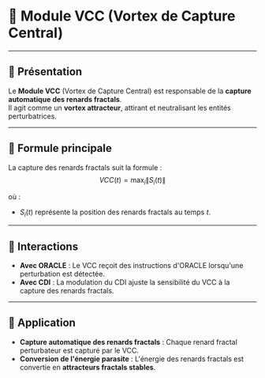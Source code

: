 # 📘 **Module VCC (Vortex de Capture Central)**

---

## 🔹 **Présentation**
Le **Module VCC** (Vortex de Capture Central) est responsable de la **capture automatique des renards fractals**.  
Il agit comme un **vortex attracteur**, attirant et neutralisant les entités perturbatrices.  

---

## 🔹 **Formule principale**
La capture des renards fractals suit la formule :  
$$
VCC(t) = \max_{i} \| S_i(t) \|
$$

où :  
- $S_i(t)$ représente la position des renards fractals au temps $t$.  

---

## 🔹 **Interactions**
- **Avec ORACLE** : Le VCC reçoit des instructions d'ORACLE lorsqu'une perturbation est détectée.  
- **Avec CDI** : La modulation du CDI ajuste la sensibilité du VCC à la capture des renards fractals.  

---

## 🔹 **Application**
- **Capture automatique des renards fractals** : Chaque renard fractal perturbateur est capturé par le VCC.  
- **Conversion de l'énergie parasite** : L'énergie des renards fractals est convertie en **attracteurs fractals stables**.  
